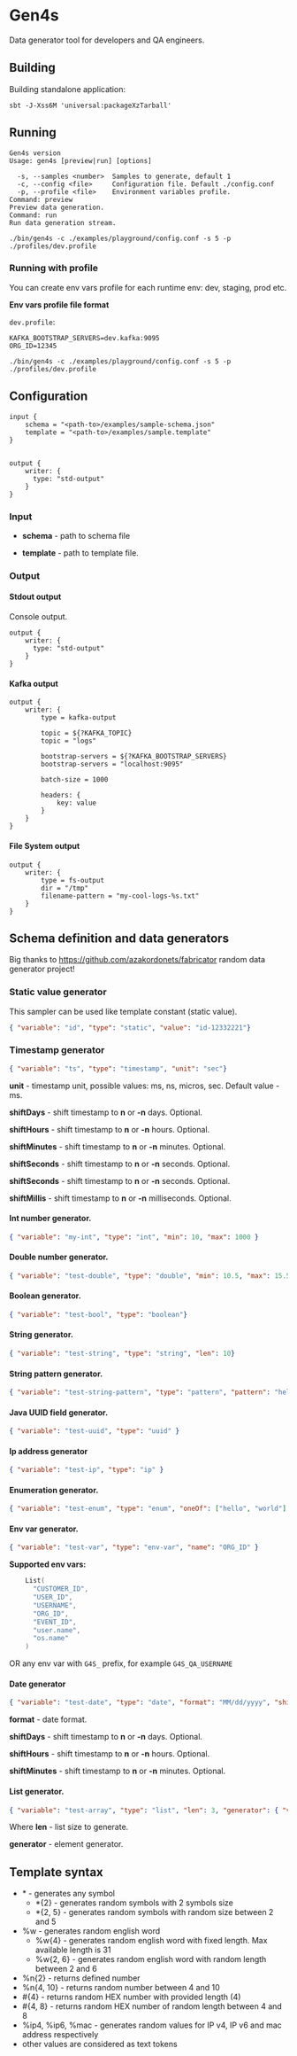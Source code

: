 # Gen4s

Data generator tool for developers and QA engineers.

## Building

Building standalone application:

```shell
sbt -J-Xss6M 'universal:packageXzTarball'
```

## Running

```shell
Gen4s version
Usage: gen4s [preview|run] [options]

  -s, --samples <number>  Samples to generate, default 1
  -c, --config <file>     Configuration file. Default ./config.conf
  -p, --profile <file>    Environment variables profile.
Command: preview
Preview data generation.
Command: run
Run data generation stream.
```

```shell
./bin/gen4s -c ./examples/playground/config.conf -s 5 -p ./profiles/dev.profile
```



### Running with profile

You can create env vars profile for each runtime env: dev, staging, prod etc.

**Env vars profile file format**

`dev.profile`:

```properties
KAFKA_BOOTSTRAP_SERVERS=dev.kafka:9095
ORG_ID=12345
```

```shell
./bin/gen4s -c ./examples/playground/config.conf -s 5 -p ./profiles/dev.profile
```



## Configuration

```properties
input {
    schema = "<path-to>/examples/sample-schema.json"
    template = "<path-to>/examples/sample.template"
}


output {
    writer: {
      type: "std-output"
    }
}
```

### Input

- **schema** - path to schema file

- **template** - path to template file.


### Output

#### Stdout output

Console output.

```properties
output {
    writer: {
      type: "std-output"
    }
}
```

#### Kafka output

```properties
output {
    writer: {
        type = kafka-output

        topic = ${?KAFKA_TOPIC}
        topic = "logs"

        bootstrap-servers = ${?KAFKA_BOOTSTRAP_SERVERS}
        bootstrap-servers = "localhost:9095"

        batch-size = 1000
                
        headers: {
            key: value
        }
    }
}
```

#### File System output

```properties
output {
    writer: {
        type = fs-output
        dir = "/tmp"
        filename-pattern = "my-cool-logs-%s.txt"
    }
}
```



## Schema definition and data generators

Big thanks to https://github.com/azakordonets/fabricator  random data generator project!



### Static value generator

This sampler can be used like template constant (static value).

```json
{ "variable": "id", "type": "static", "value": "id-12332221"}
```



### Timestamp generator

```json
{ "variable": "ts", "type": "timestamp", "unit": "sec"}
```

**unit** - timestamp unit, possible values: ms, ns, micros, sec. Default value - ms.

**shiftDays** - shift timestamp to **n** or **-n** days. Optional.

**shiftHours** - shift timestamp to **n** or **-n** hours. Optional.

**shiftMinutes** - shift timestamp to **n** or **-n** minutes. Optional.

**shiftSeconds** - shift timestamp to **n** or **-n** seconds. Optional.

**shiftSeconds** - shift timestamp to **n** or **-n** seconds. Optional.

**shiftMillis** - shift timestamp to **n** or **-n** milliseconds. Optional.



#### Int number generator.

```json
{ "variable": "my-int", "type": "int", "min": 10, "max": 1000 }
```



#### Double number generator.

```json
{ "variable": "test-double", "type": "double", "min": 10.5, "max": 15.5 }
```



#### Boolean generator.

```json
{ "variable": "test-bool", "type": "boolean"}
```



#### String generator.

```json
{ "variable": "test-string", "type": "string", "len": 10}
```



#### String pattern generator.

```json
{ "variable": "test-string-pattern", "type": "pattern", "pattern": "hello-???-###"} // hello-abc-123
```



#### Java UUID field generator.

```json
{ "variable": "test-uuid", "type": "uuid" }
```



#### Ip address generator

```json
{ "variable": "test-ip", "type": "ip" }
```



#### Enumeration generator.

```json
{ "variable": "test-enum", "type": "enum", "oneOf": ["hello", "world"] }
```



#### Env var generator.

```json
{ "variable": "test-var", "type": "env-var", "name": "ORG_ID" }
```

**Supported env vars:**

```scala
    List(
      "CUSTOMER_ID",
      "USER_ID",
      "USERNAME",
      "ORG_ID",
      "EVENT_ID",
      "user.name",
      "os.name"
    )
```

OR any env var with `G4S_` prefix, for example `G4S_QA_USERNAME`



#### Date generator

```json
{ "variable": "test-date", "type": "date", "format": "MM/dd/yyyy", "shiftDays": -10 }
```

**format** - date format.

**shiftDays** - shift timestamp to **n** or **-n** days. Optional.

**shiftHours** - shift timestamp to **n** or **-n** hours. Optional.

**shiftMinutes** - shift timestamp to **n** or **-n** minutes. Optional.



#### List generator.

```json
{ "variable": "test-array", "type": "list", "len": 3, "generator": { "variable": "_", "type": "ip" } }
```

Where
**len** - list size to generate.

**generator** - element generator.



## Template syntax

- \* - generates any symbol
  - \*{2} - generates random symbols with 2 symbols size
  - \*{2, 5} - generates random symbols with random size between 2 and 5
- %w - generates random english word
  - %w{4} - generates random english word with fixed length. Max available length is 31
  - %w{2, 6} - generates random english word with random length between 2 and 6
- %n{2} - returns defined number
- %n{4, 10} - returns random number between 4 and 10
- \#{4} - returns random HEX number with provided length (4)
- \#{4, 8} - returns random HEX number of random length between 4 and 8
- %ip4, %ip6, %mac - generates random values for IP v4, IP v6 and mac address respectively
- other values are considered as text tokens
